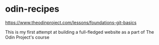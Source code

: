 # odin-recipes
https://www.theodinproject.com/lessons/foundations-git-basics

This is my first attempt at building a full-fledged website as a part of The Odin Project's course